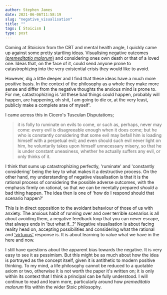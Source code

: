 ```yaml
---
author: Stephen James
date: 2021-06-06T11:58:19
slug: "negative_visualisation"
title: ""
tags: [ Stoicism ]
type: post
---
```

Coming at Stoicism from the CBT and mental health angle, I quickly came up against some pretty startling ideas. Visualising negative outcomes [(*premeditatio malorum*)](https://medium.com/stoicism-philosophy-as-a-way-of-life/lets-talk-about-the-premeditation-of-adversity-2f7d40fbb7d0) and considering ones own death or that of a loved one. Ideas that, on the face of it, could send anyone prone to catastrophizing into the very existential crisis they would like to avoid. 

However, dig a little deeper and I find that these ideas have a much more positive basis. In the context of the philosophy as a whole they make more sense and differ from the negative thoughts the anxious mind is prone to. For me, catastrophizing is 'all these bad things could happen, probably will happen, are happening, oh shit, I am going to die or, at the very least, publicly make a complete arse of myself'. 

I came across this in Cicero's Tusculan Disputations;

> it is folly to ruminate on evils to come, or such as, perhaps, never may come: every evil is disagreeable enough when it does come; but he who is constantly considering that some evil may befall him is loading himself with a perpetual evil; and even should such evil never light on him, he voluntarily takes upon himself unnecessary misery, so that he is under constant uneasiness, whether he actually suffers any evil, or only thinks of it.

I think that sums up catastrophizing perfectly, 'ruminate' and 'constantly considering' being the key to what makes it a destructive process. On the other hand, my understanding of negative visualisation is that it is the rational process of considering the possible adverse outcomes, with the emphasis firmly on rational, so that we can be mentally prepared *should* a bad thing happen. The idea then is one of 'how do I respond should that scenario happen?'

This is in direct opposition to the avoidant behaviour of those of us with anxiety. The anxious habit of running over and over terrible scenarios is all about avoiding them, a negative feedback loop that you can never escape, that always ends in 'but what if...?' Negative visualisation is about facing reality head on, accepting possibilities and considering what the rational and ['virtuous'](https://donaldrobertson.name/2018/01/18/what-do-the-stoic-virtues-mean/) response is. It is about learning to value what we have in the here and now. 

I still have questions about the apparent bias towards the negative. It is very easy to see it as pessimism. But this might be as much about how the idea is portrayed as the concept itself, given it is antithetic to modern positive thinking. To my mind, a life philosophy cannot be reduced to a quotable axiom or two, otherwise it is not worth the paper it's written on; it is only within its context that I think a principal can be fully understood. I will continue to read and learn more, particularly around how *premeditatio malorum* fits within the wider Stoic philosophy. 
